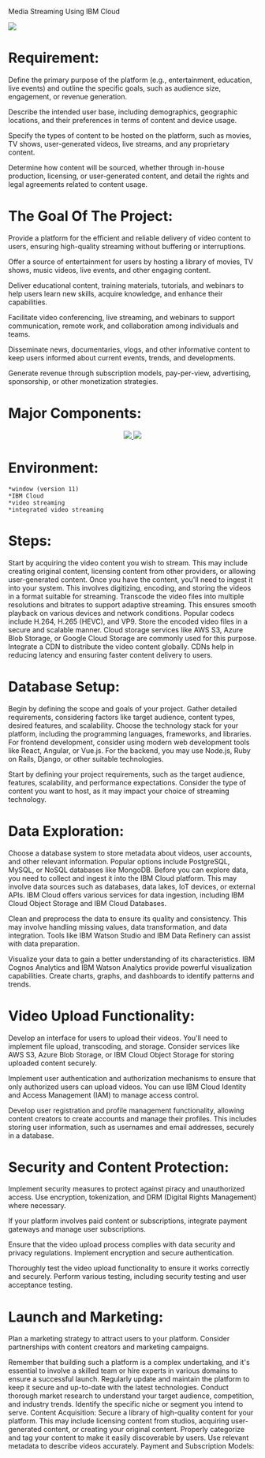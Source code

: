 Media Streaming Using IBM Cloud
     

 <img src="https://media.istockphoto.com/id/1287677376/photo/television-streaming-multimedia-wall-concept.jpg?s=612x612&w=0&k=20&c=l708bRK47ZAVn2srax3fkVodTDEsK6nus0c6KHnUPbM=">

 # Requirement:
Define the primary purpose of the platform (e.g., entertainment, education, live events) and outline the specific goals, such as audience size, engagement, or revenue generation.

Describe the intended user base, including demographics, geographic locations, and their preferences in terms of content and device usage.

Specify the types of content to be hosted on the platform, such as movies, TV shows, user-generated videos, live streams, and any proprietary content.

Determine how content will be sourced, whether through in-house production, licensing, or user-generated content, and detail the rights and legal agreements related to content usage.


 # The Goal Of The Project:
 Provide a platform for the efficient and reliable delivery of video content to users, ensuring high-quality streaming without buffering or interruptions.

Offer a source of entertainment for users by hosting a library of movies, TV shows, music videos, live events, and other engaging content.

Deliver educational content, training materials, tutorials, and webinars to help users learn new skills, acquire knowledge, and enhance their capabilities.

Facilitate video conferencing, live streaming, and webinars to support communication, remote work, and collaboration among individuals and teams.

Disseminate news, documentaries, vlogs, and other informative content to keep users informed about current events, trends, and developments.

Generate revenue through subscription models, pay-per-view, advertising, sponsorship, or other monetization strategies.




# Major Components:
<p align="center">
<a href="#">
<img src="https://blog.video.ibm.com/wp-content/uploads/2019/02/ibm-cloud-video-is-ibm-watson-media-twitter.jpg">
</a>
<a href="#">
<img src="https://blog.video.ibm.com/wp-content/uploads/2017/04/ustream-is-ibm-cloud-video.jpg" />
</a>
</p>

# Environment:
    *window (version 11)
    *IBM Cloud
    *video streaming
    *integrated video streaming

# Steps:
Start by acquiring the video content you wish to stream. This may include creating original content, licensing content from other providers, or allowing user-generated content.
Once you have the content, you'll need to ingest it into your system. This involves digitizing, encoding, and storing the videos in a format suitable for streaming.
Transcode the video files into multiple resolutions and bitrates to support adaptive streaming. This ensures smooth playback on various devices and network conditions. Popular codecs include H.264, H.265 (HEVC), and VP9.
Store the encoded video files in a secure and scalable manner. Cloud storage services like AWS S3, Azure Blob Storage, or Google Cloud Storage are commonly used for this purpose.
Integrate a CDN to distribute the video content globally. CDNs help in reducing latency and ensuring faster content delivery to users.

# Database Setup:
Begin by defining the scope and goals of your project. Gather detailed requirements, considering factors like target audience, content types, desired features, and scalability.
Choose the technology stack for your platform, including the programming languages, frameworks, and libraries. For frontend development, consider using modern web development tools like React, Angular, or Vue.js. For the backend, you may use Node.js, Ruby on Rails, Django, or other suitable technologies.

Start by defining your project requirements, such as the target audience, features, scalability, and performance expectations. Consider the type of content you want to host, as it may impact your choice of streaming technology.

# Data Exploration:
Choose a database system to store metadata about videos, user accounts, and other relevant information. Popular options include PostgreSQL, MySQL, or NoSQL databases like MongoDB.
Before you can explore data, you need to collect and ingest it into the IBM Cloud platform. This may involve data sources such as databases, data lakes, IoT devices, or external APIs. IBM Cloud offers various services for data ingestion, including IBM Cloud Object Storage and IBM Cloud Databases.

Clean and preprocess the data to ensure its quality and consistency. This may involve handling missing values, data transformation, and data integration. Tools like IBM Watson Studio and IBM Data Refinery can assist with data preparation.

Visualize your data to gain a better understanding of its characteristics. IBM Cognos Analytics and IBM Watson Analytics provide powerful visualization capabilities. Create charts, graphs, and dashboards to identify patterns and trends.


# Video Upload Functionality:
Develop an interface for users to upload their videos. You'll need to implement file upload, transcoding, and storage. Consider services like AWS S3, Azure Blob Storage, or IBM Cloud Object Storage for storing uploaded content securely.

Implement user authentication and authorization mechanisms to ensure that only authorized users can upload videos. You can use IBM Cloud Identity and Access Management (IAM) to manage access control.

Develop user registration and profile management functionality, allowing content creators to create accounts and manage their profiles. This includes storing user information, such as usernames and email addresses, securely in a database.



# Security and Content Protection:
Implement security measures to protect against piracy and unauthorized access. Use encryption, tokenization, and DRM (Digital Rights Management) where necessary.

If your platform involves paid content or subscriptions, integrate payment gateways and manage user subscriptions.

Ensure that the video upload process complies with data security and privacy regulations. Implement encryption and secure authentication.

Thoroughly test the video upload functionality to ensure it works correctly and securely. Perform various testing, including security testing and user acceptance testing.



# Launch and Marketing:
Plan a marketing strategy to attract users to your platform. Consider partnerships with content creators and marketing campaigns.

Remember that building such a platform is a complex undertaking, and it's essential to involve a skilled team or hire experts in various domains to ensure a successful launch. Regularly update and maintain the platform to keep it secure and up-to-date with the latest technologies.
Conduct thorough market research to understand your target audience, competition, and industry trends. Identify the specific niche or segment you intend to serve.
Content Acquisition:
Secure a library of high-quality content for your platform. This may include licensing content from studios, acquiring user-generated content, or creating your original content.
Properly categorize and tag your content to make it easily discoverable by users. Use relevant metadata to describe videos accurately.
Payment and Subscription Models:


